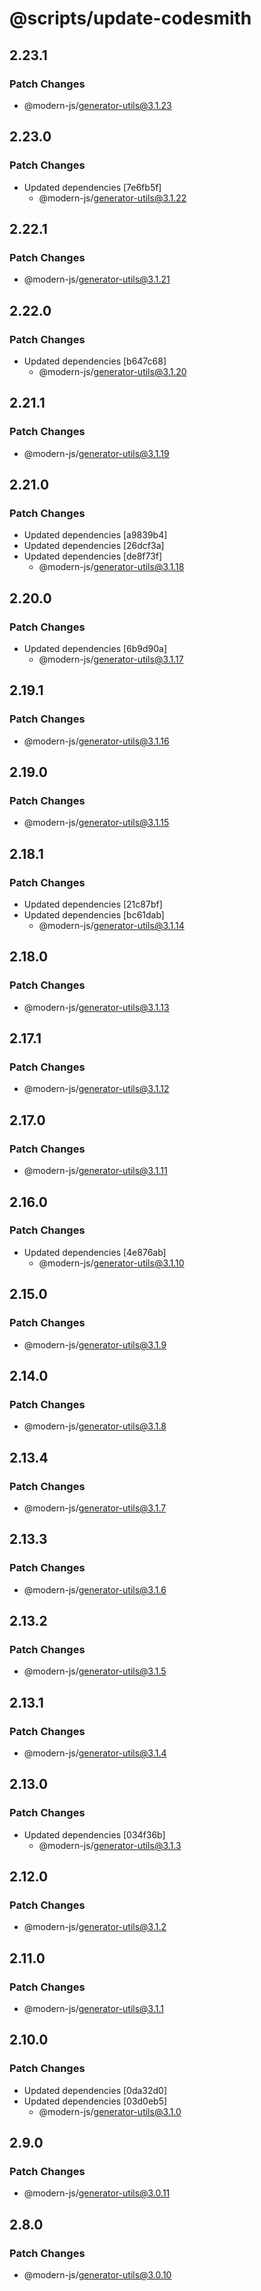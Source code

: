 # @scripts/update-codesmith

## 2.23.1

### Patch Changes

- @modern-js/generator-utils@3.1.23

## 2.23.0

### Patch Changes

- Updated dependencies [7e6fb5f]
  - @modern-js/generator-utils@3.1.22

## 2.22.1

### Patch Changes

- @modern-js/generator-utils@3.1.21

## 2.22.0

### Patch Changes

- Updated dependencies [b647c68]
  - @modern-js/generator-utils@3.1.20

## 2.21.1

### Patch Changes

- @modern-js/generator-utils@3.1.19

## 2.21.0

### Patch Changes

- Updated dependencies [a9839b4]
- Updated dependencies [26dcf3a]
- Updated dependencies [de8f73f]
  - @modern-js/generator-utils@3.1.18

## 2.20.0

### Patch Changes

- Updated dependencies [6b9d90a]
  - @modern-js/generator-utils@3.1.17

## 2.19.1

### Patch Changes

- @modern-js/generator-utils@3.1.16

## 2.19.0

### Patch Changes

- @modern-js/generator-utils@3.1.15

## 2.18.1

### Patch Changes

- Updated dependencies [21c87bf]
- Updated dependencies [bc61dab]
  - @modern-js/generator-utils@3.1.14

## 2.18.0

### Patch Changes

- @modern-js/generator-utils@3.1.13

## 2.17.1

### Patch Changes

- @modern-js/generator-utils@3.1.12

## 2.17.0

### Patch Changes

- @modern-js/generator-utils@3.1.11

## 2.16.0

### Patch Changes

- Updated dependencies [4e876ab]
  - @modern-js/generator-utils@3.1.10

## 2.15.0

### Patch Changes

- @modern-js/generator-utils@3.1.9

## 2.14.0

### Patch Changes

- @modern-js/generator-utils@3.1.8

## 2.13.4

### Patch Changes

- @modern-js/generator-utils@3.1.7

## 2.13.3

### Patch Changes

- @modern-js/generator-utils@3.1.6

## 2.13.2

### Patch Changes

- @modern-js/generator-utils@3.1.5

## 2.13.1

### Patch Changes

- @modern-js/generator-utils@3.1.4

## 2.13.0

### Patch Changes

- Updated dependencies [034f36b]
  - @modern-js/generator-utils@3.1.3

## 2.12.0

### Patch Changes

- @modern-js/generator-utils@3.1.2

## 2.11.0

### Patch Changes

- @modern-js/generator-utils@3.1.1

## 2.10.0

### Patch Changes

- Updated dependencies [0da32d0]
- Updated dependencies [03d0eb5]
  - @modern-js/generator-utils@3.1.0

## 2.9.0

### Patch Changes

- @modern-js/generator-utils@3.0.11

## 2.8.0

### Patch Changes

- @modern-js/generator-utils@3.0.10
